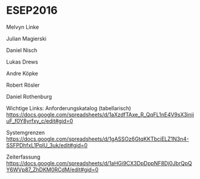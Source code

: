 # ESEP2016

Melvyn Linke

Julian Magierski

Daniel Nisch

Lukas Drews

Andre Köpke

Robert Rösler

Daniel Rothenburg


Wichtige Links:
Anforderungskatalog (tabellarisch) 
https://docs.google.com/spreadsheets/d/1aXzdfTAxe_R_QqFL1nE4V9sX3inijuF_f0Y8yrfxy_c/edit#gid=0

Systemgrenzen
https://docs.google.com/spreadsheets/d/1gASSOz6GtqKKTbciELZ1N3n4-SSFPDhfxL1PplU_3uk/edit#gid=0

Zeiterfassung
https://docs.google.com/spreadsheets/d/1aHGi9CX3DpDppNF8Dj0JbrQpQY6WVp87_ZhDKM0RCdM/edit#gid=0
